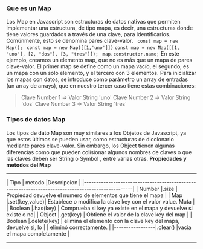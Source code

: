 ### Que es un Map
Los Map en Javascript son estructuras de datos nativas que permiten implementar una estructura,
 de tipo mapa, es decir, una estructuras donde tiene valores guardados a través de una clave,
  para identificarlos. Comúnmente, esto se denomina pares clave-valor.
  ``` const map = new Map();```
  ``` const map = new Map([[1,'uno']])```
  ```const map = new Map([[1, "uno"], [2, "dos"], [3, "tres"]]);```
  ``` map.constructor.name;```
En este ejemplo, creamos un elemento map, que no es más que un mapa de pares clave-valor. 
El primer map se define como un mapa vacío, el segundo, es un mapa con un solo elemento, 
y el tercero con 3 elementos. 
Para inicializar los mapas con datos, se introduce como parámetro un array de entradas (un array de arrays), 
que en nuestro tercer caso tiene estas combinaciones: 
>Clave Number 1 => Valor String 'uno'
>Clave Number 2 => Valor String 'dos'
>Clave Number 3 => Valor String 'tres'
### Tipos de datos Map
Los tipos de dato Map son muy similares a los Objetos de Javascript, ya que estos últimos se pueden usar, 
como estructuras de diccionario mediante pares clave-valor. Sin embargo, los Object tienen algunas diferencias 
como que pueden colisionar algunos nombres de claves o que las claves deben ser String o Symbol , entre varias otras.
**Propiedades y metodos del Map**
___________________________________________________________________________________________________
|  Tipo           | metodo        |Descripcion                                                     |
|--------------------------------------------------------------------------------------------------|
| Number          |.size          | Propiedad devuelve el numero de elementos que tiene el mapa    |
| Map             |.set(key,value)| Establece o modifica la clave key con el valor value. Muta     |
| Boolean         |.has(key)      | Comprueba si key ya existe en el mapa y devuelve si existe o no|
| Object          |.get(key)      | Obtiene el valor de la clave key del map                       |
| Boolean         |.delete(key)   | elimina el elemento con la clave key del mapa, devuelve si, lo |
|                                    eliminó correctamente.                                        |
|-----------------|.clear()       |vacia el mapa completamente                                     |
____________________________________________________________________________________________________





